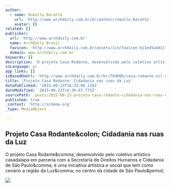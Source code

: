 ```yaml
---
author:
  - name: Romullo Baratto
    url: 'http://www.archdaily.com.br/br/author/romullo-baratto'
    avatar: {}
related: []
publisher:
  url: 'http://www.archdaily.com.br'
  name: ArchDaily Brasil
  favicon: 'http://www.archdaily.com.br/assets/icn/favicon-b11e45a441c7b1f45c2ae09939c24d40.ico'
  domain: www.archdaily.com.br
keywords: []
description: 'O projeto Casa Rodante, desenvolvido pelo coletivo artístico casadalapa em parceria com a Secretaria de Direitos Humanos e Cidadania de São Paulo, é uma iniciativa artística e social que tem como cenário a região da Luz, no centro da cidade de São Paulo.'
inLanguage: pt
app_links: []
isBasedOnUrl: 'http://www.archdaily.com.br/br/764005/casa-rodante-nil-cidadania-nas-ruas-da-luz'
title: 'Projeto Casa Rodante: Cidadania nas ruas da Luz'
datePublished: '2015-09-23T16:33:06.118Z'
dateModified: '2015-09-23T14:36:07.775Z'
sourcePath: _posts/2015-09-23-projeto-casa-rodante-cidadania-nas-ruas-da-luz.md
published: true
_context: 'http://schema.org'
_type: MediaObject

---
```

<article style=""><h1>Projeto Casa Rodante&amp;colon; Cidadania nas ruas da Luz</h1><p>O projeto Casa Rodante&amp;comma; desenvolvido pelo coletivo artístico casadalapa em parceria com a Secretaria de Direitos Humanos e Cidadania de São Paulo&amp;comma; é uma iniciativa artística e social que tem como cenário a região da Luz&amp;comma; no centro da cidade de São Paulo&amp;period;</p><img src="http://images.adsttc.com/media/images/5508/4b3c/e58e/ce8c/ad00/0002/large_jpg/DSC_0306_(Custom).jpg?1426606902" /></article>